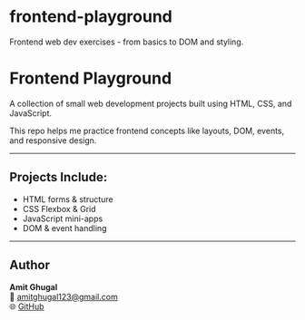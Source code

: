 # frontend-playground
Frontend web dev exercises - from basics to DOM and styling.

# Frontend Playground

A collection of small web development projects built using HTML, CSS, and JavaScript.

This repo helps me practice frontend concepts like layouts, DOM, events, and responsive design.

---

## Projects Include:
- HTML forms & structure
- CSS Flexbox & Grid
- JavaScript mini-apps
- DOM & event handling

---

## Author

**Amit Ghugal**  
📧 amitghugal123@gmail.com  
🌐 [GitHub](https://github.com/AmitGhugal123)

